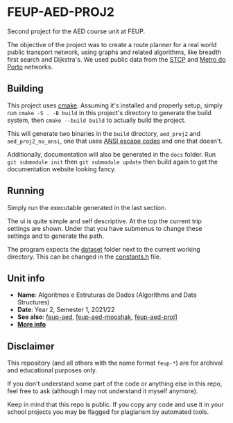 # FEUP-AED-PROJ2

Second project for the AED course unit at FEUP.

The objective of the project was to create a route planner for a real world public transport network, using graphs and related algorithms, like breadth first search and Dijkstra's. We used public data from the [STCP](https://www.stcp.pt) and [Metro do Porto](https://www.metrodoporto.pt/) networks.

## Building

This project uses [cmake](https://cmake.org/). Assuming it's installed and properly setup, simply run `cmake -S . -B build` in this project's directory to generate the build system, then `cmake --build build` to actually build the project.

This will generate two binaries in the `build` directory, `aed_proj2` and `aed_proj2_no_ansi`, one that uses [ANSI escape codes](https://en.wikipedia.org/wiki/ANSI_escape_code) and one that doesn't.

Additionally, documentation will also be generated in the `docs` folder. Run `git submodule init` then `git submodule update` then build again to get the documentation website looking fancy.

## Running

Simply run the executable generated in the last section.

The ui is quite simple and self descriptive. At the top the current trip settings are shown. Under that you have submenus to change these settings and to generate the path.

The program expects the [dataset](dataset) folder next to the current working directory. This can be changed in the [constants.h](includes/constants.h) file.

## Unit info

* **Name**: Algoritmos e Estruturas de Dados (Algorithms and Data Structures)
* **Date**: Year 2, Semester 1, 2021/22
* **See also**: [feup-aed](https://github.com/ttoino/feup-aed), [feup-aed-mooshak](https://github.com/ttoino/feup-aed-mooshak), [feup-aed-proj1](https://github.com/ttoino/feup-aed-proj1)
* [**More info**](https://sigarra.up.pt/feup/ucurr_geral.ficha_uc_view?pv_ocorrencia_id=484404)

## Disclaimer

This repository (and all others with the name format `feup-*`) are for archival and educational purposes only.

If you don't understand some part of the code or anything else in this repo, feel free to ask (although I may not understand it myself anymore).

Keep in mind that this repo is public. If you copy any code and use it in your school projects you may be flagged for plagiarism by automated tools.
